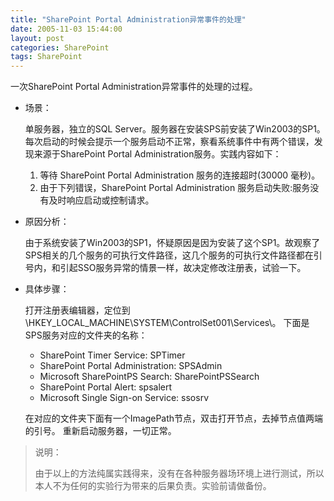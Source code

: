 ```yaml
---
title: "SharePoint Portal Administration异常事件的处理"
date: 2005-11-03 15:44:00
layout: post
categories: SharePoint
tags: SharePoint
---
```


一次SharePoint Portal Administration异常事件的处理的过程。

* 场景：

  单服务器，独立的SQL Server。服务器在安装SPS前安装了Win2003的SP1。每次启动的时候会提示一个服务启动不正常，察看系统事件中有两个错误，发现来源于SharePoint Portal Administration服务。实践内容如下：

  1. 等待 SharePoint Portal Administration 服务的连接超时(30000 毫秒)。
  2. 由于下列错误，SharePoint Portal Administration 服务启动失败:服务没有及时响应启动或控制请求。

* 原因分析：

  由于系统安装了Win2003的SP1，怀疑原因是因为安装了这个SP1。故观察了SPS相关的几个服务的可执行文件路径，这几个服务的可执行文件路径都在引号内，和引起SSO服务异常的情景一样，故决定修改注册表，试验一下。

* 具体步骤：

  打开注册表编辑器，定位到\HKEY_LOCAL_MACHINE\SYSTEM\ControlSet001\Services\。
  下面是SPS服务对应的文件夹的名称：
  * SharePoint Timer Service: SPTimer
  * SharePoint Portal Administration: SPSAdmin
  * Microsoft SharePointPS Search: SharePointPSSearch
  * SharePoint Portal Alert: spsalert
  * Microsoft Single Sign-on Service: ssosrv

  在对应的文件夹下面有一个ImagePath节点，双击打开节点，去掉节点值两端的引号。
重新启动服务器，一切正常。

> 说明：
>
> 由于以上的方法纯属实践得来，没有在各种服务器场环境上进行测试，所以本人不为任何的实验行为带来的后果负责。实验前请做备份。